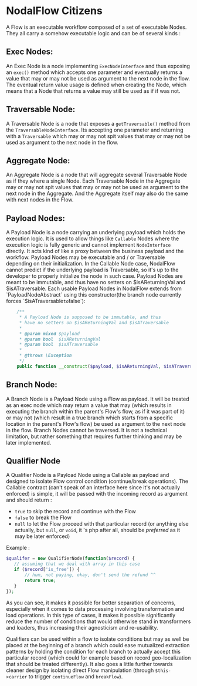# NodalFlow Citizens

A Flow is an executable workflow composed of a set of executable Nodes. They all carry a somehow executable logic and can be of several kinds :

## Exec Nodes:

An Exec Node is a node implementing `ExecNodeInterface` and thus exposing an `exec()` method which accepts one parameter and eventually returns a value that may or may not be used as argument to the next node in the flow. The eventual return value usage is defined when creating the Node, which means that a Node that returns a value may still be used as if if was not.

## Traversable Node:

A Traversable Node is a node that exposes a `getTraversable()` method from the `TraversableNodeInterface`. Its accepting one parameter and returning with a `Traversable` which may or may not spit values that may or may not be used as argument to the next node in the flow.

## Aggregate Node:

An Aggregate Node is a node that will aggregate several Traversable Node as if they where a single Node. Each Traversable Node in the Aggregate may or may not spit values that may or may not be used as argument to the next node in the Aggregate. And the Aggregate itself may also do the same with next nodes in the Flow.

## Payload Nodes:

A Payload Node is a node carrying an underlying payload which holds the execution logic. It is used to allow things like `Callable` Nodes where the execution logic is fully generic and cannot implement `NodeInterface` directly. It acts kind of like a proxy between the business payload and the workflow. Payload Nodes may be executable and / or Traversable depending on their initialization. In the Callable Node case, NodalFlow cannot predict if the underlying payload is Traversable, so it's up to the developer to properly initialize the node in such case.
Payload Nodes are meant to be immutable, and thus have no setters on $isAReturningVal and $isATraversable. Each usable Payload Nodes in NodalFlow extends from `PayloadNodeAbstract` using this constructor(the branch node currently forces `$isATraversable` to `false`):

```php
    /**
     * A Payload Node is supposed to be immutable, and thus
     * have no setters on $isAReturningVal and $isATraversable
     *
     * @param mixed $payload
     * @param bool  $isAReturningVal
     * @param bool  $isATraversable
     *
     * @throws \Exception
     */
    public function __construct($payload, $isAReturningVal, $isATraversable = false);
```

## Branch Node:

A Branch Node is a Payload Node using a Flow as payload. It will be treated as an exec node which may return a value that may (which results in executing the branch within the parent's Flow's flow, as if it was part of it) or may not (which result in a true branch which starts from a specific location in the parent's Flow's flow) be used as argument to the next node in the flow.
Branch Nodes cannot be traversed. It is not a technical limitation, but rather something that requires further thinking and may be later implemented.

## Qualifier Node

A Qualifier Node is a Payload Node using a Callable as payload and designed to isolate Flow control condition (continue/break operations). The Callable contract (can't speak of an interface here since it's not actually enforced) is simple, it will be passed with the incoming record as argument and should return :

- `true` to skip the record and continue with the Flow
- `false` to break the Flow
- `null` to let the Flow proceed with that particular record (or anything else actually, but `null`, or `void`, it 's php after all, should be _preferred_ as it may be later enforced)
 
 Example :
 ```php
 $qualifer = new QualifierNode(function($record) {
    // assuming that we deal with array in this case
    if ($record['is_free']) {
        // hum, not paying, okay, don't send the refund ^^
        return true;
    }
 });
 ```
As you can see, it makes it possible for better separation of concerns, especially when it comes to data processing involving transformation and load operations. In this type of cases, it makes it possible significantly reduce the number of conditions that would otherwise stand in transformers and loaders, thus increasing their agnosticism and re-usability. 

Qualifiers can be used within a flow to isolate conditions but may as well be placed at the beginning of a branch which could ease mutualized extraction patterns by holding the condition for each branch to actually accept this particular record (which could for example based on record geo-localization that should be treated differently).
It also goes a little further towards cleaner design by isolating direct Flow manipulation (through `$this->carrier` to trigger `continueFlow` and `breakFlow`).

